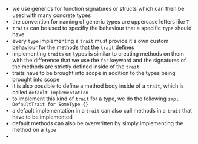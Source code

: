 -  we use generics for function signatures or structs which can then be used with many concrete types
-  the convention for naming of generic types are uppercase letters like `T`
-  `traits` can be used to specifiy the behaviour that a specific `type` should have
-  every `type` implementing a `trait` must provide it's own custom behaviour for the methods that the `trait` defines
-  implementing `traits` on types is similar to creating methods on them with the difference that we use the `for` keyword and the signatures of the methods are strictly defined inside of the `trait`
-  traits have to be brought into scope in addition to the types being brought into scope
-  it is also possible to define a method body inside of a `trait`, which is called `default implementation`
-  to implement this kind of `trait` for a type, we do the following `impl DefaultTrait for SomeType {}`
-  a default implementation in a `trait` can also call methods in a `trait` that have to be implemented
-  default methods can also be overwritten by simply implementing the method on a `type`
-
